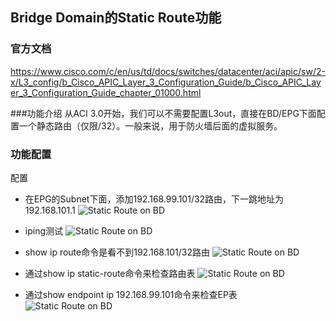 ## Bridge Domain的Static Route功能
### 官方文档
https://www.cisco.com/c/en/us/td/docs/switches/datacenter/aci/apic/sw/2-x/L3_config/b_Cisco_APIC_Layer_3_Configuration_Guide/b_Cisco_APIC_Layer_3_Configuration_Guide_chapter_01000.html

###功能介绍
从ACI 3.0开始，我们可以不需要配置L3out，直接在BD/EPG下面配置一个静态路由（仅限/32）。一般来说，用于防火墙后面的虚拟服务。

### 功能配置
配置
+ 在EPG的Subnet下面，添加192.168.99.101/32路由，下一跳地址为192.168.101.1
![Static Route on BD](https://github.com/syz2000/cisco-aci-troubleshooting/blob/master/resource/L3out-StaticRouteBD-01.png)

+ iping测试
![Static Route on BD](https://github.com/syz2000/cisco-aci-troubleshooting/blob/master/resource/L3out-StaticRouteBD-02.png)

+ show ip route命令是看不到192.168.101/32路由
![Static Route on BD](https://github.com/syz2000/cisco-aci-troubleshooting/blob/master/resource/L3out-StaticRouteBD-03.png)

+ 通过show ip static-route命令来检查路由表
![Static Route on BD](https://github.com/syz2000/cisco-aci-troubleshooting/blob/master/resource/L3out-StaticRouteBD-04.png)

+ 通过show endpoint ip 192.168.99.101命令来检查EP表
![Static Route on BD](https://github.com/syz2000/cisco-aci-troubleshooting/blob/master/resource/L3out-StaticRouteBD-05.png)
